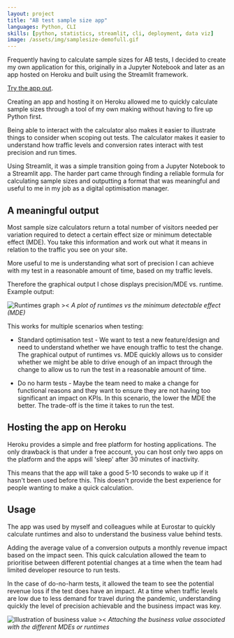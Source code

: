 ```yaml
---
layout: project
title: "AB test sample size app"
languages: Python, CLI
skills: [python, statistics, streamlit, cli, deployment, data viz]
image: /assets/img/samplesize-demofull.gif
---
```


Frequently having to calculate sample sizes for AB tests, I decided to create my own application for this, originally in a Jupyter Notebook and later as an app hosted on Heroku and built using the Streamlit framework.

[Try the app out](https://abtestsamplesize.herokuapp.com/).

Creating an app and hosting it on Heroku allowed me to quickly calculate sample sizes through a tool of my own making without having to fire up Python first.

Being able to interact with the calculator also makes it easier to illustrate things to consider when scoping out tests. The calculator makes it easier to understand how traffic levels and conversion rates interact with test precision and run times.

<!--description-->

Using Streamlit, it was a simple transition going from a Jupyter Notebook to a Streamlit app. The harder part came through finding a reliable formula for calculating sample sizes and outputting a format that was meaningful and useful to me in my job as a digital optimisation manager.

## A meaningful output

Most sample size calculators return a total number of visitors needed per variation required to detect a certain effect size or minimum detectable effect (MDE). You take this information and work out what it means in relation to the traffic you see on your site.

More useful to me is understanding what sort of precision I can achieve with my test in a reasonable amount of time, based on my traffic levels.

Therefore the graphical output I chose displays precision/MDE vs. runtime. Example output:

![Runtimes graph ><]({{site.baseurl}}/assets/img/runtimes_graph.jpg)
_A plot of runtimes vs the minimum detectable effect (MDE)_

This works for multiple scenarios when testing:

- Standard optimisation test - We want to test a new feature/design and need to understand whether we have enough traffic to test the change. The graphical output of runtimes vs. MDE quickly allows us to consider whether we might be able to drive enough of an impact through the change to allow us to run the test in a reasonable amount of time.

- Do no harm tests - Maybe the team need to make a change for functional reasons and they want to ensure they are not having too significant an impact on KPIs. In this scenario, the lower the MDE the better. The trade-off is the time it takes to run the test.

## Hosting the app on Heroku

Heroku provides a simple and free platform for hosting applications. The only drawback is that under a free account, you can host only two apps on the platform and the apps will 'sleep' after 30 minutes of inactivity.

This means that the app will take a good 5-10 seconds to wake up if it hasn't been used before this. This doesn't provide the best experience for people wanting to make a quick calculation.

## Usage

The app was used by myself and colleagues while at Eurostar to quickly calculate runtimes and also to understand the business value behind tests.

Adding the average value of a conversion outputs a monthly revenue impact based on the impact seen. This quick calculation allowed the team to prioritise between different potential changes at a time when the team had limited developer resource to run tests.

In the case of do-no-harm tests, it allowed the team to see the potential revenue loss if the test does have an impact. At a time when traffic levels are low due to less demand for travel during the pandemic, understanding quickly the level of precision achievable and the business impact was key.

![Illustration of business value ><]({{site.baseurl}}/assets/img/runtimes_graph_value.jpg)
_Attaching the business value associated with the different MDEs or runtimes_
